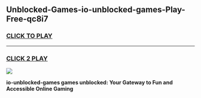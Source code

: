 
## Unblocked-Games-io-unblocked-games-Play-Free-qc8i7
<h3>
<a href="https://premium76.site?title=io-unblocked-games&ref=15A">CLICK TO PLAY</a></h3>
<hr>

<h3>
<a href="https://premium76.site?title=io-unblocked-games&ref=15A">CLICK 2 PLAY</a>
  
</h3>

<a href="https://premium76.site?title=io-unblocked-games&ref=15A"><img src="https://clearcache.store/games.png"></a>


**io-unblocked-games games unblocked: Your Gateway to Fun and Accessible Online Gaming**
